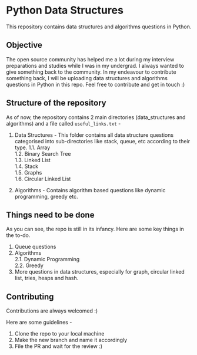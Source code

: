 # Python Data Structures

This repository contains data structures and algorithms questions in Python. 

## Objective

The open source community has helped me a lot during my interview preparations and studies while I was in my undergrad. I always wanted to give something back to the community. In my endeavour to contribute something back, I will be uploading data structures and algorithms questions in Python in this repo. Feel free to contribute and get in touch :)

## Structure of the repository

As of now, the repository contains 2 main directories (data_structures and algorithms) and a file called `useful_links.txt` - 

1. Data Structures  - This folder contains all data structure questions categorised into sub-directories like stack, queue, etc according to their type.
    1.1. Array  
    1.2. Binary Search Tree  
    1.3. Linked List  
    1.4. Stack  
    1.5. Graphs  
    1.6. Circular Linked List  

2. Algorithms - Contains algorithm based questions like dynamic programming, greedy etc.

## Things need to be done

As you can see, the repo is still in its infancy. Here are some key things in the to-do.

1. Queue questions
2. Algorithms  
    2.1. Dynamic Programming  
    2.2. Greedy   
3. More questions in data structures, especially for graph, circular linked list, tries, heaps and hash.

## Contributing

Contributions are always welcomed :)

Here are some guidelines -

1. Clone the repo to your local machine
2. Make the new branch and name it accordingly
3. File the PR and wait for the review :)
